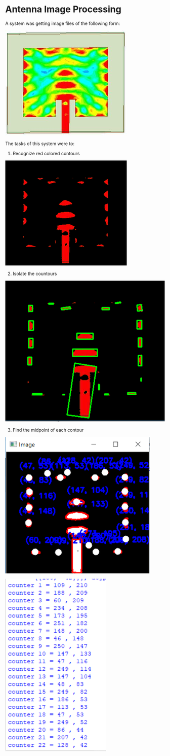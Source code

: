 # Antenna Image Processing

A system was getting image files of the following form:


![antenna image](https://github.com/sneha-almeida/Antenna-image-processing/blob/main/73dcff5a-8f3a-4575-82b6-7d4551bee1ae.jpg)

The tasks of this system were to:
1) Recognize red colored contours

![Recognize Red Color Contours](https://github.com/sneha-almeida/Antenna-image-processing/blob/main/new.png)


2) Isolate the countours

![Isolate the Countours](https://github.com/sneha-almeida/Antenna-image-processing/blob/main/fitted_rectangles_to_contours.PNG)


3) Find the midpoint of each contour


![Midpoints of Contours](https://github.com/sneha-almeida/Antenna-image-processing/blob/main/contours_coordinates.png)

![Midpoints of Contours](https://github.com/sneha-almeida/Antenna-image-processing/blob/main/co-ordinate.png)




